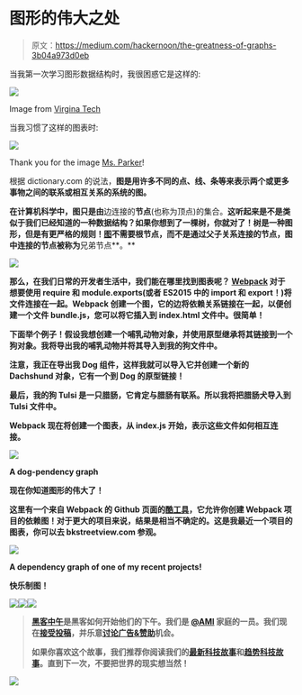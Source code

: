 # 图形的伟大之处

> 原文：<https://medium.com/hackernoon/the-greatness-of-graphs-3b04a973d0eb>

当我第一次学习图形数据结构时，我很困惑它是这样的:

![](img/fccf4a21f195a76a020f13e752223a59.png)

Image from [Virgina Tech](https://courses.cs.vt.edu/csonline/DataStructures/Lessons/Graphs/index.html)

当我习惯了这样的图表时:

![](img/2524c8a7f4b35eec5282b6600d7f3086.png)

Thank you for the image [Ms. Parker](https://sites.google.com/a/hdsb.ca/ms-parker-s-class-website/data-management/bargraphsanddoublebargraphs)!

根据 dictionary.com 的说法，****图是用许多不同的点、线、条等来表示两个或更多事物之间的联系或相互关系的系统的图。****

**在计算机科学中，图只是由**边连接的**节点**(也称为顶点)的集合。**这听起来是不是类似于我们已经知道的一种数据结构？如果你想到了一棵树，你就对了！树是一种图形，但是有更严格的规则！[图](https://hackernoon.com/tagged/graphs)不需要根节点，而不是通过父子关系连接的节点，图中连接的节点被称为**兄弟节点**。**

**![](img/746f118093990ae91e72303e74a7e2fa.png)**

**那么，在我们日常的开发者生活中，我们能在哪里找到图表呢？ [Webpack](https://hackernoon.com/tagged/webpack) 对于想要使用 require 和 module.exports(或者 ES2015 中的 import 和 export！)将文件连接在一起。Webpack 创建一个图，它的边将依赖关系链接在一起，以便创建一个文件 bundle.js，您可以将它插入到 index.html 文件中。很简单！**

**下面举个例子！假设我想创建一个哺乳动物对象，并使用原型继承将其链接到一个狗对象。我将导出我的哺乳动物并将其导入到我的狗文件中。**

**注意，我正在导出我 Dog 组件，这样我就可以导入它并创建一个新的 Dachshund 对象，它有一个到 Dog 的原型链接！**

**最后，我的狗 Tulsi 是一只腊肠，它肯定与腊肠有联系。所以我将把腊肠犬导入到 Tulsi 文件中。**

**Webpack 现在将创建一个图表，从 index.js 开始，表示这些文件如何相互连接。**

**![](img/8b43c855b10a037d4cf8be08c308edd5.png)**

**A dog-pendency graph**

**现在你知道图形的伟大了！**

**这里有一个来自 Webpack 的 Github 页面的[酷工具](http://webpack.github.io/analyse/#modules)，它允许你创建 Webpack 项目的依赖图！对于更大的项目来说，结果是相当不确定的。这是我最近一个项目的图表，你可以去 bkstreetview.com 参观。**

**![](img/3ac258abee2e426bef1f316294fd4d2b.png)**

**A dependency graph of one of my recent projects!**

**快乐制图！**

**[![](img/50ef4044ecd4e250b5d50f368b775d38.png)](http://bit.ly/HackernoonFB)****[![](img/979d9a46439d5aebbdcdca574e21dc81.png)](https://goo.gl/k7XYbx)****[![](img/2930ba6bd2c12218fdbbf7e02c8746ff.png)](https://goo.gl/4ofytp)**

> **[黑客中午](http://bit.ly/Hackernoon)是黑客如何开始他们的下午。我们是 [@AMI](http://bit.ly/atAMIatAMI) 家庭的一员。我们现在[接受投稿](http://bit.ly/hackernoonsubmission)，并乐意[讨论广告&赞助](mailto:partners@amipublications.com)机会。**
> 
> **如果你喜欢这个故事，我们推荐你阅读我们的[最新科技故事](http://bit.ly/hackernoonlatestt)和[趋势科技故事](https://hackernoon.com/trending)。直到下一次，不要把世界的现实想当然！**

**![](img/be0ca55ba73a573dce11effb2ee80d56.png)**